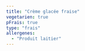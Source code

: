 ```yaml
---
title: "Crème glacée fraise"
vegetarien: true
pFrais: true
type: "frais"
allergenes:
  - "Produit laitier"
---
```

